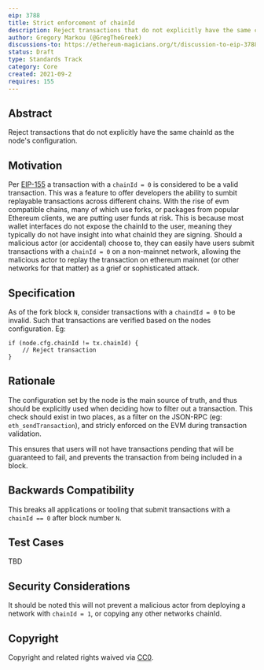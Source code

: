 ```yaml
---
eip: 3788
title: Strict enforcement of chainId
description: Reject transactions that do not explicitly have the same chainId as the node's configuration.
author: Gregory Markou (@GregTheGreek)
discussions-to: https://ethereum-magicians.org/t/discussion-to-eip-3788-strict-enforcement-of-chainid/7001
status: Draft
type: Standards Track
category: Core
created: 2021-09-2
requires: 155
---
```


## Abstract

Reject transactions that do not explicitly have the same chainId as the node's configuration.

## Motivation

Per [EIP-155](./eip-155.md) a transaction with a `chainId = 0` is considered to be a valid transaction. This was a feature to offer developers the ability to sumbit replayable transactions across different chains. With the rise of evm compatible chains, many of which use forks, or packages from popular Ethereum clients, we are putting user funds at risk. This is because most wallet interfaces do not expose the chainId to the user, meaning they typically do not have insight into what chainId they are signing. Should a malicious actor (or accidental) choose to, they can easily have users submit transactions with a `chainId = 0` on a non-mainnet network, allowing the malicious actor to replay the transaction on ethereum mainnet (or other networks for that matter) as a grief or sophisticated attack.

## Specification

As of the fork block `N`, consider transactions with a `chaindId = 0` to be invalid. Such that transactions are verified based on the nodes configuration. Eg:
```
if (node.cfg.chainId != tx.chainId) {
    // Reject transaction
}
```

## Rationale

The configuration set by the node is the main source of truth, and thus should be explicitly used when deciding how to filter out a transaction. This check should exist in two places, as a filter on the JSON-RPC (eg: `eth_sendTransaction`), and stricly enforced on the EVM during transaction validation.

This ensures that users will not have transactions pending that will be guaranteed to fail, and prevents the transaction from being included in a block.

## Backwards Compatibility
This breaks all applications or tooling that submit transactions with a `chainId == 0` after block number `N`.

## Test Cases
TBD

## Security Considerations
It should be noted this will not prevent a malicious actor from deploying a network with `chainId = 1`, or copying any other networks chainId.

## Copyright
Copyright and related rights waived via [CC0](https://creativecommons.org/publicdomain/zero/1.0/).
